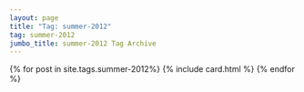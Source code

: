 ```yaml
---
layout: page
title: "Tag: summer-2012"
tag: summer-2012
jumbo_title: summer-2012 Tag Archive
---
```


{% for post in site.tags.summer-2012%}
{% include card.html %}
{% endfor %}
